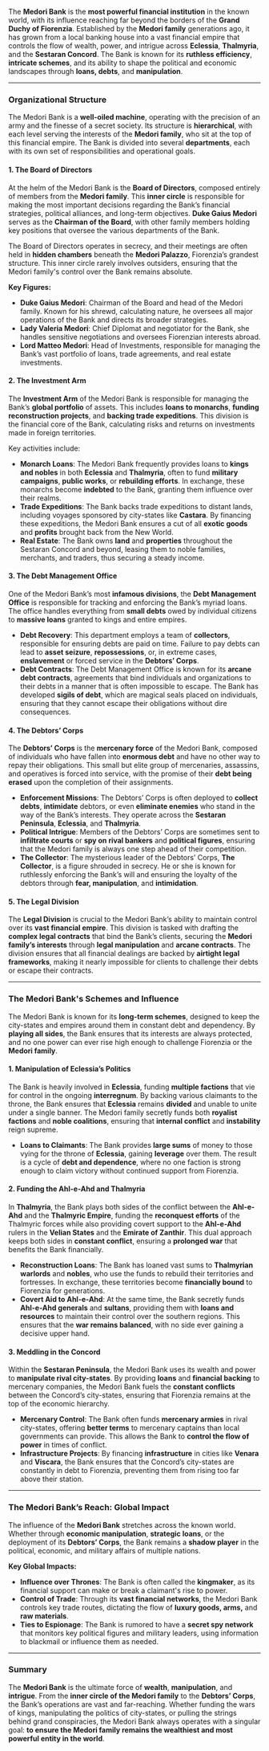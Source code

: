 The **Medori Bank** is the **most powerful financial institution** in the known world, with its influence reaching far beyond the borders of the **Grand Duchy of Fiorenzia**. Established by the **Medori family** generations ago, it has grown from a local banking house into a vast financial empire that controls the flow of wealth, power, and intrigue across **Eclessia**, **Thalmyria**, and the **Sestaran Concord**. The Bank is known for its **ruthless efficiency**, **intricate schemes**, and its ability to shape the political and economic landscapes through **loans, debts**, and **manipulation**.

---

### **Organizational Structure**

The Medori Bank is a **well-oiled machine**, operating with the precision of an army and the finesse of a secret society. Its structure is **hierarchical**, with each level serving the interests of the **Medori family**, who sit at the top of this financial empire. The Bank is divided into several **departments**, each with its own set of responsibilities and operational goals.

#### **1. The Board of Directors**

At the helm of the Medori Bank is the **Board of Directors**, composed entirely of members from the **Medori family**. This **inner circle** is responsible for making the most important decisions regarding the Bank’s financial strategies, political alliances, and long-term objectives. **Duke Gaius Medori** serves as the **Chairman of the Board**, with other family members holding key positions that oversee the various departments of the Bank.

The Board of Directors operates in secrecy, and their meetings are often held in **hidden chambers** beneath the **Medori Palazzo**, Fiorenzia’s grandest structure. This inner circle rarely involves outsiders, ensuring that the Medori family's control over the Bank remains absolute.

**Key Figures:**
- **Duke Gaius Medori**: Chairman of the Board and head of the Medori family. Known for his shrewd, calculating nature, he oversees all major operations of the Bank and directs its broader strategies.
- **Lady Valeria Medori**: Chief Diplomat and negotiator for the Bank, she handles sensitive negotiations and oversees Fiorenzian interests abroad.
- **Lord Matteo Medori**: Head of Investments, responsible for managing the Bank’s vast portfolio of loans, trade agreements, and real estate investments.

#### **2. The Investment Arm**

The **Investment Arm** of the Medori Bank is responsible for managing the Bank’s **global portfolio** of assets. This includes **loans to monarchs**, **funding reconstruction projects**, and **backing trade expeditions**. This division is the financial core of the Bank, calculating risks and returns on investments made in foreign territories.

Key activities include:
- **Monarch Loans**: The Medori Bank frequently provides loans to **kings and nobles** in both **Eclessia** and **Thalmyria**, often to fund **military campaigns**, **public works**, or **rebuilding efforts**. In exchange, these monarchs become **indebted** to the Bank, granting them influence over their realms.
- **Trade Expeditions**: The Bank backs trade expeditions to distant lands, including voyages sponsored by city-states like **Castara**. By financing these expeditions, the Medori Bank ensures a cut of all **exotic goods** and **profits** brought back from the New World.
- **Real Estate**: The Bank owns **land** and **properties** throughout the Sestaran Concord and beyond, leasing them to noble families, merchants, and traders, thus securing a steady income.

#### **3. The Debt Management Office**

One of the Medori Bank’s most **infamous divisions**, the **Debt Management Office** is responsible for tracking and enforcing the Bank’s myriad loans. The office handles everything from **small debts** owed by individual citizens to **massive loans** granted to kings and entire empires.

- **Debt Recovery**: This department employs a team of **collectors**, responsible for ensuring debts are paid on time. Failure to pay debts can lead to **asset seizure**, **repossessions**, or, in extreme cases, **enslavement** or forced service in the **Debtors’ Corps**.
- **Debt Contracts**: The Debt Management Office is known for its **arcane debt contracts**, agreements that bind individuals and organizations to their debts in a manner that is often impossible to escape. The Bank has developed **sigils of debt**, which are magical seals placed on individuals, ensuring that they cannot escape their obligations without dire consequences.

#### **4. The Debtors’ Corps**

The **Debtors’ Corps** is the **mercenary force** of the Medori Bank, composed of individuals who have fallen into **enormous debt** and have no other way to repay their obligations. This small but elite group of mercenaries, assassins, and operatives is forced into service, with the promise of their **debt being erased** upon the completion of their assignments.

- **Enforcement Missions**: The Debtors’ Corps is often deployed to **collect debts**, **intimidate** debtors, or even **eliminate enemies** who stand in the way of the Bank’s interests. They operate across the **Sestaran Peninsula**, **Eclessia**, and **Thalmyria**.
- **Political Intrigue**: Members of the Debtors’ Corps are sometimes sent to **infiltrate courts** or **spy on rival bankers** and **political figures**, ensuring that the Medori family is always one step ahead of their competition.
- **The Collector**: The mysterious leader of the Debtors’ Corps, **The Collector**, is a figure shrouded in secrecy. He or she is known for ruthlessly enforcing the Bank’s will and ensuring the loyalty of the debtors through **fear, manipulation**, and **intimidation**.

#### **5. The Legal Division**

The **Legal Division** is crucial to the Medori Bank’s ability to maintain control over its **vast financial empire**. This division is tasked with drafting the **complex legal contracts** that bind the Bank’s clients, securing the **Medori family’s interests** through **legal manipulation** and **arcane contracts**. The division ensures that all financial dealings are backed by **airtight legal frameworks**, making it nearly impossible for clients to challenge their debts or escape their contracts.

---

### **The Medori Bank's Schemes and Influence**

The Medori Bank is known for its **long-term schemes**, designed to keep the city-states and empires around them in constant debt and dependency. By **playing all sides**, the Bank ensures that its interests are always protected, and no one power can ever rise high enough to challenge Fiorenzia or the **Medori family**.

#### **1. Manipulation of Eclessia’s Politics**

The Bank is heavily involved in **Eclessia**, funding **multiple factions** that vie for control in the ongoing **interregnum**. By backing various claimants to the throne, the Bank ensures that **Eclessia** remains **divided** and unable to unite under a single banner. The Medori family secretly funds both **royalist factions** and **noble coalitions**, ensuring that **internal conflict** and **instability** reign supreme.

- **Loans to Claimants**: The Bank provides **large sums** of money to those vying for the throne of **Eclessia**, gaining **leverage** over them. The result is a cycle of **debt and dependence**, where no one faction is strong enough to claim victory without continued support from Fiorenzia.

#### **2. Funding the Ahl-e-Ahd and Thalmyria**

In **Thalmyria**, the Bank plays both sides of the conflict between the **Ahl-e-Ahd** and the **Thalmyric Empire**, funding the **reconquest efforts** of the Thalmyric forces while also providing covert support to the **Ahl-e-Ahd** rulers in the **Velian States** and the **Emirate of Zanthir**. This dual approach keeps both sides in **constant conflict**, ensuring a **prolonged war** that benefits the Bank financially.

- **Reconstruction Loans**: The Bank has loaned vast sums to **Thalmyrian warlords** and **nobles**, who use the funds to rebuild their territories and fortresses. In exchange, these territories become **financially bound** to Fiorenzia for generations.
- **Covert Aid to Ahl-e-Ahd**: At the same time, the Bank secretly funds **Ahl-e-Ahd generals** and **sultans**, providing them with **loans and resources** to maintain their control over the southern regions. This ensures that the **war remains balanced**, with no side ever gaining a decisive upper hand.

#### **3. Meddling in the Concord**

Within the **Sestaran Peninsula**, the Medori Bank uses its wealth and power to **manipulate rival city-states**. By providing **loans** and **financial backing** to mercenary companies, the Medori Bank fuels the **constant conflicts** between the Concord’s city-states, ensuring that Fiorenzia remains at the top of the economic hierarchy.

- **Mercenary Control**: The Bank often funds **mercenary armies** in rival city-states, offering **better terms** to mercenary captains than local governments can provide. This allows the Bank to **control the flow of power** in times of conflict.
- **Infrastructure Projects**: By financing **infrastructure** in cities like **Venara** and **Viscara**, the Bank ensures that the Concord’s city-states are constantly in debt to Fiorenzia, preventing them from rising too far above their station.

---

### **The Medori Bank’s Reach: Global Impact**

The influence of the **Medori Bank** stretches across the known world. Whether through **economic manipulation**, **strategic loans**, or the deployment of its **Debtors’ Corps**, the Bank remains a **shadow player** in the political, economic, and military affairs of multiple nations. 

**Key Global Impacts:**
- **Influence over Thrones**: The Bank is often called the **kingmaker**, as its financial support can make or break a claimant's rise to power.
- **Control of Trade**: Through its **vast financial networks**, the Medori Bank controls key trade routes, dictating the flow of **luxury goods, arms,** and **raw materials**.
- **Ties to Espionage**: The Bank is rumored to have a **secret spy network** that monitors key political figures and military leaders, using information to blackmail or influence them as needed.

---

### **Summary**

The **Medori Bank** is the ultimate force of **wealth**, **manipulation**, and **intrigue**. From the **inner circle of the Medori family** to the **Debtors’ Corps**, the Bank’s operations are vast and far-reaching. Whether funding the wars of kings, manipulating the politics of city-states, or pulling the strings behind grand conspiracies, the Medori Bank always operates with a singular goal: **to ensure the Medori family remains the wealthiest and most powerful entity in the world**.

